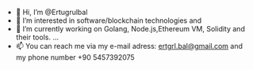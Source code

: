 - 👋 Hi, I’m @Ertugrulbal
- 👀 I’m interested in software/blockchain technologies and
- 🌱 I’m currently working on Golang, Node.js,Ethereum VM, Solidity and their tools. ...
- 📫 You can reach me via my e-mail adress: ertgrl.bal@gmail.com and my phone number +90 5457392075

<!---
Ertugrulbal/Ertugrulbal is a ✨ special ✨ repository because its `README.md` (this file) appears on your GitHub profile.
You can click the Preview link to take a look at your changes.
--->
